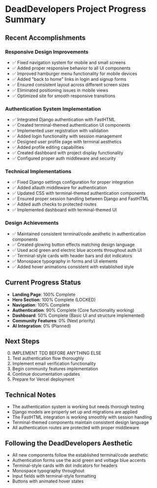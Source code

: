 # DeadDevelopers Project Progress Summary

## Recent Accomplishments

### Responsive Design Improvements
- ✅ Fixed navigation system for mobile and small screens
- ✅ Added proper responsive behavior to all UI components
- ✅ Improved hamburger menu functionality for mobile devices
- ✅ Added "back to home" links in login and signup forms
- ✅ Ensured consistent layout across different screen sizes
- ✅ Eliminated positioning issues in mobile views
- ✅ Optimized site for smooth responsive transitions

### Authentication System Implementation
- ✅ Integrated Django authentication with FastHTML
- ✅ Created terminal-themed authentication UI components
- ✅ Implemented user registration with validation
- ✅ Added login functionality with session management
- ✅ Designed user profile page with terminal aesthetics
- ✅ Added profile editing capabilities
- ✅ Created dashboard with project display functionality
- ✅ Configured proper auth middleware and security

### Technical Implementations
- ✅ Fixed Django settings configuration for proper integration
- ✅ Added allauth middleware for authentication
- ✅ Updated CSS with terminal-themed authentication components
- ✅ Ensured proper session handling between Django and FastHTML
- ✅ Added auth checks to protected routes
- ✅ Implemented dashboard with terminal-themed UI

### Design Achievements
- ✅ Maintained consistent terminal/code aesthetic in authentication components
- ✅ Created glowing button effects matching design language
- ✅ Used acid green and electric blue accents throughout auth UI
- ✅ Terminal-style cards with header bars and dot indicators
- ✅ Monospace typography in forms and UI elements
- ✅ Added hover animations consistent with established style

## Current Progress Status

- **Landing Page**: 100% Complete
- **Hero Section**: 100% Complete (LOCKED)
- **Navigation**: 100% Complete
- **Authentication**: 90% Complete (Core functionality working)
- **Dashboard**: 50% Complete (Basic UI and structure implemented)
- **Community Features**: 0% (Next priority)
- **AI Integration**: 0% (Planned)

## Next Steps

0. IMPLEMENT TDD BEFORE ANYTHING ELSE
1. Test authentication flow thoroughly
2. Implement email verification functionality
3. Begin community features implementation
4. Continue documentation updates
5. Prepare for Vercel deployment

## Technical Notes

- The authentication system is working but needs thorough testing
- Django models are properly set up and migrations are applied
- The FastHTML integration is working smoothly with session handling
- Terminal-themed components maintain consistent design language
- All authentication routes are protected with proper middleware

## Following the DeadDevelopers Aesthetic

- All new components follow the established terminal/code aesthetic
- Authentication forms use the acid green and voltage blue accents
- Terminal-style cards with dot indicators for headers
- Monospace typography throughout
- Input fields with terminal-style formatting
- Buttons with animated hover states
